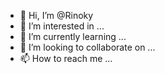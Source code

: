 - 👋 Hi, I’m @Rinoky
- 👀 I’m interested in ...
- 🌱 I’m currently learning ...
- 💞️ I’m looking to collaborate on ...
- 📫 How to reach me ...

<!---
Rinoky/Rinoky is a ✨ special ✨ repository because its `README.md` (this file) appears on your GitHub profile.
You can click the Preview link to take a look at your changes.
--->
